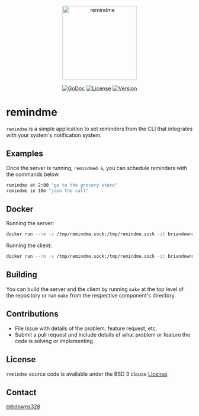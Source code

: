 <p align="center">
  <a href="remindme"><img src="https://images.squarespace-cdn.com/content/v1/53b65d6ee4b036664113dd10/1407066986281-VOYUV67EAU87M10D5LSZ/image-asset.jpeg" width="200" height="200" border="0" alt="remindme"></a>
</p>
<p align="center">
  <a href="https://godoc.org/github.com/briandowns/remindme"><img src="https://godoc.org/github.com/briandowns/remindme?status.svg" alt="GoDoc"></a>
  <a href="https://opensource.org/licenses/BSD-3-Clause"><img src="https://img.shields.io/badge/License-BSD%203--Clause-orange.svg?" alt="License"></a>
  <a href="https://github.com/briandowns/remindme/releases"><img src="https://img.shields.io/badge/version-0.1.0-green.svg?" alt="Version"></a>
</p>

# remindme

`remindme` is a simple application to set reminders from the CLI that integrates with your system's notification system.

## Examples

Once the server is running, `remindmed &`, you can schedule reminders with the commands below.

```sh
remindme at 2:00 "go to the grocery store"
remindme in 10m "join the call"
```

## Docker

Running the server:

```sh
docker run --rm -v /tmp/remindme.sock:/tmp/remindme.sock -it briandowns/remindme:v0.1.0
```

Running the client:

```sh
docker run --rm -v /tmp/remindme.sock:/tmp/remindme.sock -it briandowns/remindme:v0.1.0 in 1m "hello world"
```

## Building

You can build the server and the client by running `make` at the top level of the repository or run `make` from the respective component's directory.

## Contributions

* File Issue with details of the problem, feature request, etc.
* Submit a pull request and include details of what problem or feature the code is solving or implementing.

## License

`remindme` source code is available under the BSD 3 clause [License](/LICENSE).

## Contact

[@bdowns328](http://twitter.com/bdowns328)
